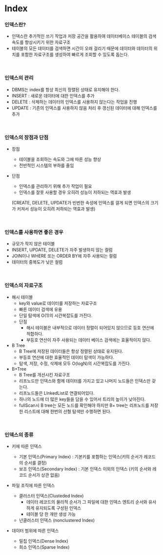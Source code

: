 # Index


### 인덱스란?

- 인덱스란 추가적인 쓰기 작업과 저장 공간을 활용하여 데이터베이스 테이블의 검색 속도를 향상시키기 위한 자료구조
- 테이블의 모든 데이터를 검색하면 시간이 오래 걸리기 때문에 데이터와 데이터의 위치를 포함한 자료구조를 생성하여 빠르게 조회할 수 있도록 돕는다.

<br>

### 인덱스의 관리

- DBMS는 index를 항상 최신의 정렬된 상태로 유지해야 한다.
- INSERT : 새로운 데이터에 대한 인덱스를 추가
- DELETE : 삭제하는 데이터의 인덱스를 사용하지 않는다는 작업을 진행
- UPDATE : 기존의 인덱스를 사용하지 않음 처리 후 갱신된 데이터에 대해 인덱스를 추가

<br>

### 인덱스의 장점과 단점

- 장점
    - 테이블을 조회하는 속도와 그에 따른 성능 향상
    - 전반적인 시스템의 부하를 줄임
- 단점
    - 인덱스를 관리하기 위해 추가 작업이 필요
    - 인덱스를 잘못 사용할 경우 오히려 성능이 저하되는 역효과 발생
    
    (CREATE, DELETE, UPDATE가 빈번한 속성에 인덱스를 걸게 되면 인덱스의 크기가 커져서 성능이 오히려 저하되는 역효과 발생)
    
<br>

### 인덱스를 사용하면 좋은 경우

- 규모가 작지 않은 테이블
- INSERT, UPDATE, DELETE가 자주 발생하지 않는 컬럼
- JOIN이나 WHERE 또는 ORDER BY에 자주 사용되는 컬럼
- 데이터의 중복도가 낮은 컬럼

<br>

### 인덱스의 자료구조

- 해시 테이블
    - key와 value로 데이터를 저장하는 자료구조
    - 빠른 데이터 검색에 유용
    - 단일 탐색에 O(1)의 시간복잡도를 가진다.
    - 단점
        - 해시 테이블은 내부적으로 데이터 정렬이 되어있지 않으므로 등호 연산에 적합하다.
        - 부등호 연산이 자주 사용되는 데이터 베이스 검색에는 효율적이지 않다.
- B Tree
    - B Tree에 저장된 데이터들은 항상 정렬된 상태로 유지된다.
    - 부등호 연산에 대한 효율적인 데이터 탐색이 가능하다.
    - 탐색, 저장, 수정, 삭제에 모두 O(logN)의 시간복잡도를 가진다.
- B+Tree
    - B Tree를 개선시킨 자료구조
    - 리프노드만 인덱스와 함께 데이터를 가지고 있고 나머지 노드들은 인덱스만 갖는다.
    - 리프노드들은 LInkedList로 연결되어있다.
    - 하나의 노드에 더 많은 key들을 담을 수 있어서 트리의 높이가 낮아진다.
    - fullScan시 B tree는 모든 노드를 확인해야 하지만 B+ tree는 리프노드를 저장한 리스트에 대해 한번의 선형 탐색만 수행하면 된다.

<br>

### 인덱스의 종류

- 키에 따른 인덱스
    - 기본 인덱스(Primary Index) : 기본키를 포함하는 인덱스(키의 순서가 레코드의 순서를 결정)
    - 보조 인덱스(Secondary Index) : 기본 인덱스 이외의 인덱스 (키의 순서와 레코드 순서가 상관 없음)
    
- 파일 조직에 따른 인덱스
    - 클러스터 인덱스(Clusteded Index)
        - 데이터 레코드의 물리적 순서가 그 파일에 대한 인덱스 엔트리 순서와 유사하게 유지되도록 구성된 인덱스
        - 테이블 당 한 개만 생성 가능
    - 넌클러스터 인덱스 (nonclustered Index)

- 데이터 범위에 따른 인덱스
    - 밀집 인덱스(Dense Index)
    - 희소 인덱스(Sparse Index)

